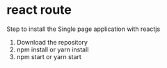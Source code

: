 # react route

Step to install the  Single page application with reactjs

1. Download the repository
2. npm install or yarn install 
3. npm start or yarn start

